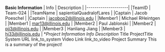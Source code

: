 **Basic Information**
| Info	| Description |
|---------------------|
|TeamID |	Team-024 |
|TeamName |	sapientialQuadralofLares |
|Captain | Jacob Poeschel |
|Captain |	jacobop2@illinois.edu |
|Member1 |	Michael RHeintgen |
|Member1 |	mar13@illinois.edu |
|Member2 |	Paul Jablonski |
|Member2 |	pjj3@illinois.edu |
|Member3 |	Hanliang Jiang |
|Member3 |	hj33@illinois.edu |
**Project Information
*Info	Description**
Title	ProjectTitle
System URL	link_to_system
Video Link	link_to_video
Project Summary
This is a summary of the project!

